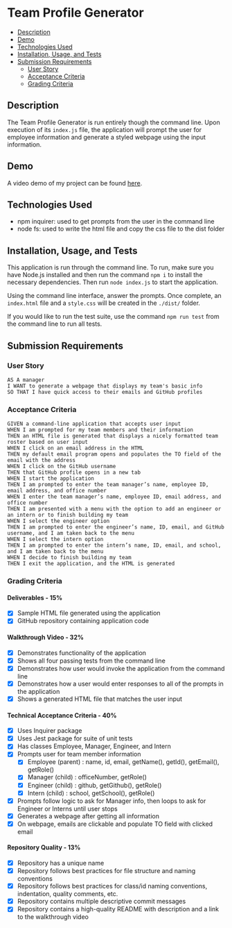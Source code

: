 # Team Profile Generator <!-- omit in toc -->
- [Description](#description)
- [Demo](#demo)
- [Technologies Used](#technologies-used)
- [Installation, Usage, and Tests](#installation-usage-and-tests)
- [Submission Requirements](#submission-requirements)
  - [User Story](#user-story)
  - [Acceptance Criteria](#acceptance-criteria)
  - [Grading Criteria](#grading-criteria)
## Description
The Team Profile Generator is run entirely though the command line. Upon execution of its `index.js` file, the application will prompt the user for employee information and generate a styled webpage using the input information.
## Demo
A video demo of my project can be found [here](https://www.youtube.com/watch?v=vHey3jjI2Gw).
## Technologies Used
- npm inquirer: used to get prompts from the user in the command line
- node fs: used to write the html file and copy the css file to the dist folder
## Installation, Usage, and Tests
This application is run through the command line. To run, make sure you have Node.js installed and then run the command `npm i` to install the necessary dependencies. Then run `node index.js` to start the application.

Using the command line interface, answer the prompts. Once complete, an `index.html` file and a `style.css` will be created in the `./dist/` folder.

If you would like to run the test suite, use the command `npm run test` from the command line to run all tests.
## Submission Requirements
### User Story
```
AS A manager
I WANT to generate a webpage that displays my team's basic info
SO THAT I have quick access to their emails and GitHub profiles
```
### Acceptance Criteria
```
GIVEN a command-line application that accepts user input
WHEN I am prompted for my team members and their information
THEN an HTML file is generated that displays a nicely formatted team roster based on user input
WHEN I click on an email address in the HTML
THEN my default email program opens and populates the TO field of the email with the address
WHEN I click on the GitHub username
THEN that GitHub profile opens in a new tab
WHEN I start the application
THEN I am prompted to enter the team manager’s name, employee ID, email address, and office number
WHEN I enter the team manager’s name, employee ID, email address, and office number
THEN I am presented with a menu with the option to add an engineer or an intern or to finish building my team
WHEN I select the engineer option
THEN I am prompted to enter the engineer’s name, ID, email, and GitHub username, and I am taken back to the menu
WHEN I select the intern option
THEN I am prompted to enter the intern’s name, ID, email, and school, and I am taken back to the menu
WHEN I decide to finish building my team
THEN I exit the application, and the HTML is generated
```
### Grading Criteria
#### Deliverables - 15% <!-- omit in toc -->
- [x] Sample HTML file generated using the application
- [x] GitHub repository containing application code
#### Walkthrough Video - 32% <!-- omit in toc -->
- [x] Demonstrates functionality of the application
- [x] Shows all four passing tests from the command line
- [x] Demonstrates how user would invoke the application from the command line
- [x] Demonstrates how a user would enter responses to all of the prompts in the application
- [x] Shows a generated HTML file that matches the user input
#### Technical Acceptance Criteria - 40% <!-- omit in toc -->
- [x] Uses Inquirer package
- [x] Uses Jest package for suite of unit tests
- [x] Has classes Employee, Manager, Engineer, and Intern
- [x] Prompts user for team member information
  - [x] Employee (parent) : name, id, email, getName(), getId(), getEmail(), getRole()
  - [x] Manager (child) : officeNumber, getRole()
  - [x] Engineer (child) : github, getGithub(), getRole()
  - [x] Intern (child) : school, getSchool(), getRole()
- [x] Prompts follow logic to ask for Manager info, then loops to ask for Engineer or Interns until user stops
- [x] Generates a webpage after getting all information
- [x] On webpage, emails are clickable and populate TO field with clicked email
#### Repository Quality - 13% <!-- omit in toc -->
- [x] Repository has a unique name
- [x] Repository follows best practices for file structure and naming conventions
- [x] Repository follows best practices for class/id naming conventions, indentation, quality comments, etc.
- [x] Repository contains multiple descriptive commit messages
- [x] Repository contains a high-quality README with description and a link to the walkthrough video